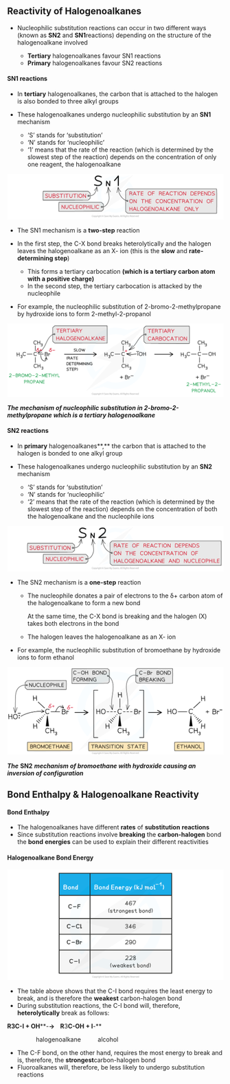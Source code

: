## Reactivity of Halogenoalkanes

* Nucleophilic substitution reactions can occur in two different ways (known as **S****N****2** and **S****N****1**reactions) depending on the structure of the halogenoalkane involved

  + **Tertiary** halogenoalkanes favour SN1 reactions
  + **Primary** halogenoalkanes favour SN2 reactions

#### SN1 reactions

* In **tertiary** halogenoalkanes, the carbon that is attached to the halogen is also bonded to three alkyl groups
* These halogenoalkanes undergo nucleophilic substitution by an **S****N****1** mechanism

  + ‘S’ stands for ‘substitution’
  + ‘N’ stands for ‘nucleophilic’
  + ‘1’ means that the rate of the reaction (which is determined by the slowest step of the reaction) depends on the concentration of only one reagent, the halogenoalkane

![Halogen Compounds SN1, downloadable AS & A Level Chemistry revision notes](3.3-Halogen-Compounds-SN1.png)

* The SN1 mechanism is a **two-step** reaction
* In the first step, the C-X bond breaks heterolytically and the halogen leaves the halogenoalkane as an X- ion (this is the **slow** and **rate-determining step**)

  + This forms a tertiary carbocation **(which is a tertiary carbon atom with a positive charge)**
  + In the second step, the tertiary carbocation is attacked by the nucleophile

* For example, the nucleophilic substitution of 2-bromo-2-methylpropane by hydroxide ions to form 2-methyl-2-propanol

![Halogen Compounds SN1 of 2-bromo-2-Methylpropane, downloadable AS & A Level Chemistry revision notes](3.3-Halogen-Compounds-SN1-of-2-bromo-2-Methylpropane.png)

***The mechanism of nucleophilic substitution in 2-bromo-2-methylpropane which is a tertiary halogenoalkane***

#### SN2 reactions

* In **primary** halogenoalkanes**,** the carbon that is attached to the halogen is bonded to one alkyl group
* These halogenoalkanes undergo nucleophilic substitution by an **S****N****2** mechanism

  + ‘S’ stands for ‘substitution’
  + ‘N’ stands for ‘nucleophilic’
  + ‘2’ means that the rate of the reaction (which is determined by the slowest step of the reaction) depends on the concentration of both the halogenoalkane and the nucleophile ions

![Halogen Compounds SN2, downloadable AS & A Level Chemistry revision notes](3.3-Halogen-Compounds-SN2.png)

* The SN2 mechanism is a **one-step** reaction

  + The nucleophile donates a pair of electrons to the δ+ carbon atom of the halogenoalkane to form a new bond

    At the same time, the C-X bond is breaking and the halogen (X) takes both electrons in the bond
  + The halogen leaves the halogenoalkane as an X- ion
* For example, the nucleophilic substitution of bromoethane by hydroxide ions to form ethanol

![The SN2 mechanism of bromoethane with hydroxide causing an inversion of configuration, downloadable IB Chemistry revision notes](20.1-The-SN2-mechanism-of-bromoethane-with-hydroxide-causing-an-inversion-of-configuration.png)

***The*** **S****N****2** ***mechanism of bromoethane with hydroxide causing an inversion of configuration***

## Bond Enthalpy & Halogenoalkane Reactivity

#### Bond Enthalpy

* The halogenoalkanes have different **rates** of **substitution** **reactions**
* Since substitution reactions involve **breaking** the **carbon-halogen** bond the **bond** **energies** can be used to explain their different reactivities

#### Halogenoalkane Bond Energy

![Halogen Compounds Table 1_Reactivity of Halogenoalkanes, downloadable AS & A Level Chemistry revision notes](3.3-Halogen-Compounds-Table-1_Reactivity-of-Halogenoalkanes.png)

* The table above shows that the C-I bond requires the least energy to break, and is therefore the **weakest** carbon-halogen bond
* During substitution reactions, the C-I bond will, therefore, **heterolytically** break as follows:

**R****3****C-I + OH****-****→    R****3****C-OH + I****-**

                 halogenoalkane          alcohol

* The C-F bond, on the other hand, requires the most energy to break and is, therefore, the **strongest**carbon-halogen bond
* Fluoroalkanes will, therefore, be less likely to undergo substitution reactions